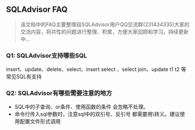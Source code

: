 ## SQLAdvisor FAQ


> 该文档中的FAQ主要整理自SQLAdvisor用户QQ交流群(231434335)大家的交流内容，将共性的问题进行整理、积累，方便大家回顾和学习。持续更新中...


### Q1: SQLAdvisor支持哪些SQL

 insert、update、delete、select、insert select 、select join、update t1 t2 等常见SQL有支持


### Q2: SQLAdvisor有哪些需要注意的地方
 - SQL中的子查询、or条件、使用函数的条件 会忽略不处理。
 - 命令行传入sql参数时，注意sql中的双引号、反引号 都需要用\转义。建议使用配置文件形式调用


